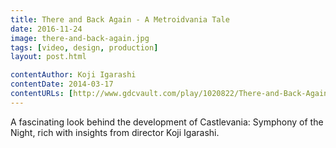 ```yaml
---
title: There and Back Again - A Metroidvania Tale
date: 2016-11-24
image: there-and-back-again.jpg
tags: [video, design, production]
layout: post.html

contentAuthor: Koji Igarashi
contentDate: 2014-03-17
contentURLs: [http://www.gdcvault.com/play/1020822/There-and-Back-Again-Koji]
---
```


A fascinating look behind the development of Castlevania: Symphony of the Night, rich with insights from director Koji Igarashi.
